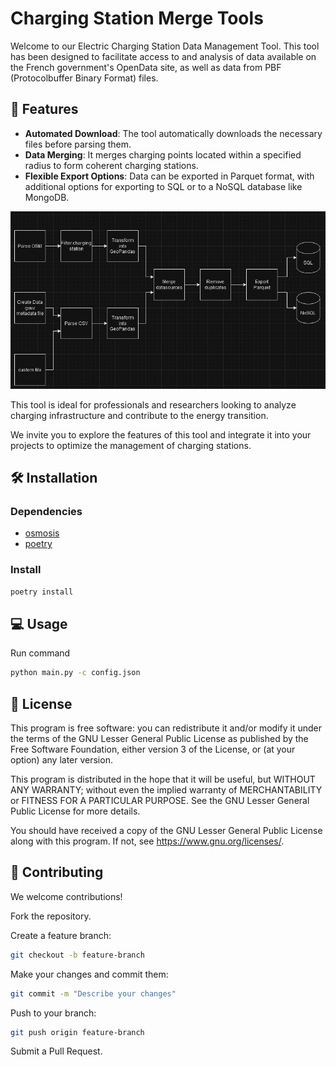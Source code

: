 # Charging Station Merge Tools

Welcome to our Electric Charging Station Data Management Tool. This tool has been designed to facilitate access to and analysis of data available on the French government's OpenData site, as well as data from PBF (Protocolbuffer Binary Format) files.

## 🚀 Features
- **Automated Download**: The tool automatically downloads the necessary files before parsing them.
- **Data Merging**: It merges charging points located within a specified radius to form coherent charging stations.
- **Flexible Export Options**: Data can be exported in Parquet format, with additional options for exporting to SQL or to a NoSQL database like MongoDB.

![introduction charging station merged tool](docs/modules_merge_charging_station_tools.png "Process")

This tool is ideal for professionals and researchers looking to analyze charging infrastructure and contribute to the energy transition.

We invite you to explore the features of this tool and integrate it into your projects to optimize the management of charging stations.

## 🛠 Installation
### Dependencies
- [osmosis](https://github.com/openstreetmap/osmosis)
- [poetry](https://python-poetry.org/)

### Install
```bash
poetry install
```

## 💻 Usage
Run command
```bash
python main.py -c config.json
```

## 📝 License
This program is free software: you can redistribute it and/or modify
it under the terms of the GNU Lesser General Public License as published by
the Free Software Foundation, either version 3 of the License, or
(at your option) any later version.

This program is distributed in the hope that it will be useful,
but WITHOUT ANY WARRANTY; without even the implied warranty of
MERCHANTABILITY or FITNESS FOR A PARTICULAR PURPOSE. See the
GNU Lesser General Public License for more details.

You should have received a copy of the GNU Lesser General Public License
along with this program. If not, see <https://www.gnu.org/licenses/>.

## 🤝 Contributing
We welcome contributions!

Fork the repository.

Create a feature branch:
```bash 
git checkout -b feature-branch  
```

Make your changes and commit them:
```bash 
git commit -m "Describe your changes"  
```

Push to your branch:
```bash 
git push origin feature-branch
```

Submit a Pull Request.
